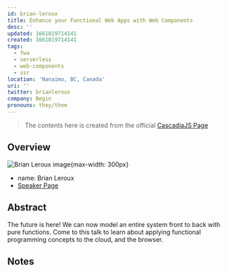 ```yaml
---
id: brian-leroux
title: Enhance your Functional Web Apps with Web Components
desc: ''
updated: 1661819714141
created: 1661819714141
tags:
  - fwa
  - serverless
  - web-components
  - ssr
location: 'Nanaimo, BC, Canada'
uri: ''
twitter: brianleroux
company: Begin
pronouns: they/them
---
```

> The contents here is created from the official [CascadiaJS Page](https://2022.cascadiajs.com/speakers/brian-leroux)

## Overview

![Brian Leroux image](https://create-4jr.begin.app/_static/2022/brian-leroux.jpg){max-width: 300px}
- name: Brian Leroux
- [Speaker Page](https://2022.cascadiajs.com/speakers/brian-leroux)

## Abstract

The future is here! We can now model an entire system front to back with pure functions. Come to this talk to learn about applying functional programming concepts to the cloud, and the browser.

## Notes


<!-- KEEP this at the bottom to enable discussions for this page -->

<script src="https://giscus.app/client.js"
	data-repo="dendronhq/cascadia-js-2022"
	data-repo-id="R_kgDOH5vYkQ"
	data-category="Announcements"
	data-category-id="DIC_kwDOH5vYkc4CRHwm"
	data-mapping="pathname"
	data-strict="0"
	data-reactions-enabled="1"
	data-emit-metadata="0"
	data-input-position="top"
	data-theme="preferred_color_scheme"
	data-lang="en"
	data-loading="lazy"
	crossorigin="anonymous"
	async>
</script>
	